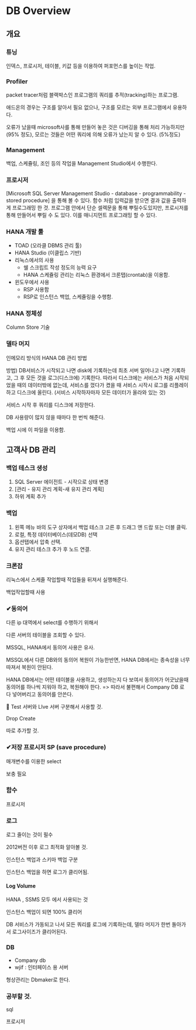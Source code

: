 # DB Overview

## 개요

### 튜닝

인덱스, 프로시저, 테이블, 키값 등을 이용하여 퍼포먼스를 높이는 작업.



### Profiler 

packet tracer처럼 블랙박스인 프로그램의 쿼리를 추적(tracking)하는 프로그램.

애드온의 경우는 구조를 알아서 필요 없으나, 구조를 모르는 외부 프로그램에서 유용하다.

오류가 났을때 microsoft사를 통해 만들어 놓은 것은 디버깅을 통해 처리 가능하지만(95% 정도), 모르는 것들은 어떤 쿼리에 의해 오류가 났는지 알 수 있다. (5%정도)



### Management

백업, 스케쥴링, 조인 등의 작업을 Management Studio에서 수행한다.



### 프로시저

 [Microsoft SQL Server Management Studio - database - programmability - stored procedure] 을 통해 볼 수 있다. 
함수 처럼 입력값을 받으면 결과 값을 출력하게 프로그래밍 한 것. 
프로그램 안에서 단순 셀렉문을 통해 뿌릴수도있지만, 프로시저를 통해 만들어서 뿌릴 수 도 있다. 이를 매니지먼트 프로그래밍 할 수 있다. 



### HANA 개발 툴

- TOAD (오라클 DBMS 관리 툴)
- HANA Studio (이클립스 기반)
- 리눅스에서의 사용
  - 쉘 스크립트 작성 정도의 능력 요구
  - HANA 스케쥴링 관리는 리눅스 환경에서 크론탭(crontab)을 이용함.
- 윈도우에서 사용
  - RSP 사용함
  - RSP로 인스턴스 백업, 스케쥴링을 수행함.
  
  

### HANA 정체성

Column Store 기술



### 델타 머지

인메모리 방식의 HANA DB 관리 방법

방법) DB서비스가 시작되고 나면 disk에 기록하는데 최초 서버 일어나고 나면 기록하고, 그 후 모든 것을 로그(디스크에) 기록한다. 따라서 디스크에는 서비스가 처음 시작되었을 때의 데이터밖에 없는데, 서비스를 껐다가 켰을 때 서비스 시작시 로그를 리플레이 하고 디스크에 올린다. (서비스 시작하자마자 모든 데이터가 올라와 있는 것)

서비스 시작 후 쿼리를 디스크에 저장한다.

DB 사용량이 많지 않을 때마다 한 번씩 해준다.

백업 시에 이 파일을 이용함.



## 고객사 DB 관리

### 백업 테스크 생성

1. SQL Server 에이전트 - 시작으로 상태 변경
2. [관리 - 유지 관리 계획-새 유지 관리 계획]
3. 하위 계획 추가



### 백업

1. 왼쪽 메뉴 바의 도구 상자에서 백업 테스크 고른 후 드래그 앤 드랍 또는 더블 클릭.
2. 로컬, 특정 데이터베이스(데모DB) 선택
3. 옵션탭에서 압축 선택.
4. 유지 관리 테스크 추가 후 노드 연결.



### 크론잡

리눅스에서 스케줄 작업할때 작업들을 뒤져서 실행해준다.

백업작업할때 사용



### ✔동의어

다른 ip 대역에서 select를 수행하기 위해서

다른 서버의 테이블을 조회할 수 있다.

MSSQL, HANA에서 동의어 사용은 유사.

MSSQL에서 다른 DB와의 동의어 복원이 가능한반면, HANA DB에서는 종속성을 너무 따져서 복원이 안된다. 

HANA DB에서는 어떤 테이블을 사용하고, 생성하는지 다 보여서 동의어가 어긋났을때 동의어를 하나씩 지워야 하고, 복원해야 한다. => 따라서 불편해서 Company DB 로 다 넣어버리고 동의어를 안쓴다. 

🚨 Test 서버와 LIve 서버 구분해서 사용할 것.

Drop Create

따로 추가할 것.



### ✔저장 프로시저 SP (save procedure)

매개변수를 이용한 select 

보충 필요



### 함수

프로시저 



### 로그

로그 줄이는 것이 필수

2012버전 이후 로그 최적화 알아볼 것.

인스턴스 백업과 스키마 백업 구분

인스턴스 백업을 하면 로그가 클리어됨.

#### Log Volume

HANA , SSMS 모두 에서 사용되는 것

인스턴스 백업이 되면 100% 클리어 

DB 서비스가 가동되고 나서 모든 쿼리를 로그에 기록하는데, 델타 머지가 한번 돌아가서 로그사이즈가 클리어된다. 



### DB

- Company db
- wjif : 인터페이스 용 서버 

형상관리는 Dbmaker로 한다. 



### 공부할 것.

sql

프로시저